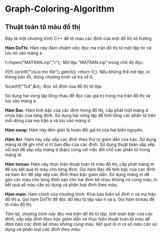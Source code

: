 # Graph-Coloring-Algorithm

## Thuật toán tô màu đồ thị

Đây là một chương trình C++ để tô màu các đỉnh của một đồ thị vô hướng

**Hàm DoThi**:
Hàm này đảm nhiệm việc đọc ma trận đồ thị từ một tệp tin và lưu nó vào mảng a.

f=fopen("MATRAN.inp","r");: Mở tệp "MATRAN.inp" trong chế độ đọc.

if(!f) {printf("\nLoi mo file"); getch(); return 0;}: Nếu không thể mở tệp, in thông báo lỗi, dừng chương trình và trả về 0.

fscanf(f,"%d",&n);: Đọc số đỉnh của đồ thị từ tệp.

Sử dụng hai vòng lặp lồng nhau để đọc các giá trị trong ma trận đồ thị và lưu vào mảng a.

**Hàm Bac**: Hàm tính bậc của các đỉnh trong đồ thị, cấp phát một mảng d chứa bậc của từng đỉnh. Sử dụng hai vòng lặp để tính tổng các phần tử trên mỗi dòng của ma trận a và lưu vào mảng d.

**Hàm swap**: Hàm này đơn giản là hoán đổi giá trị của hai biến nguyên.

**Hàm Arr**: Hàm này sắp xếp các đỉnh theo thứ tự giảm dần của bậc. Sử dụng mảng id để ghi nhớ vị trí ban đầu của các đỉnh.
Sử dụng thuật toán sắp xếp nổi bọt để sắp xếp mảng d (bậc) cùng với việc đổi chỗ các phần tử trong mảng id.

**Hàm tomau**: Hàm này thực hiện thuật toán tô màu đồ thị, cấp phát mảng m để lưu kết quả tô màu cho từng đỉnh. Gọi hàm Bac để tính bậc của các đỉnh và hàm Arr để sắp xếp các đỉnh theo bậc giảm dần.
Sử dụng mảng m để gán các màu cho từng đỉnh sao cho hai đỉnh kề nhau không có cùng màu, in kết quả số màu cần sử dụng và phân loại đỉnh theo màu.

**Hàm main**: Hàm chính của chương trình.
Khai báo biến số đỉnh n và ma trận đồ thị a.
Gọi hàm DoThi để đọc dữ liệu từ tệp vào n và a.
Gọi hàm tomau để tô màu đồ thị.

*Tóm lại, chương trình này đọc ma trận đồ thị từ tệp, tính toán bậc của các đỉnh, sắp xếp đỉnh theo bậc giảm dần và thực hiện thuật toán tô màu để đảm bảo các đỉnh kề nhau không cùng màu. Kết quả là in ra số màu cần sử dụng và phân loại các đỉnh theo màu.*

